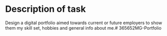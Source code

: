 # Description of task
Design a digital portfolio aimed towards current or future employers to show them my skill set, hobbies and general info about me.# 365652MG-Portfolio
